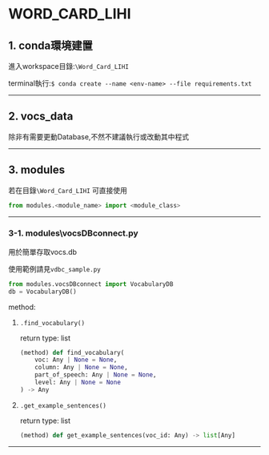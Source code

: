 # WORD_CARD_LIHI

## 1. conda環境建置

進入workspace目錄:`\Word_Card_LIHI`

terminal執行:`$ conda create --name <env-name> --file requirements.txt`

---

## 2. vocs_data
除非有需要更動Database,不然不建議執行或改動其中程式

---

## 3. modules
若在目錄`\Word_Card_LIHI` 可直接使用
```python
from modules.<module_name> import <module_class>
```
---

### 3-1. modules\vocsDBconnect.py

用於簡單存取vocs.db

使用範例請見`vdbc_sample.py`
```python
from modules.vocsDBconnect import VocabularyDB
db = VocabularyDB()
```
method:
1. `.find_vocabulary()`

    return type: list
    ```python
    (method) def find_vocabulary(
        voc: Any | None = None,
        column: Any | None = None,
        part_of_speech: Any | None = None,
        level: Any | None = None
    ) -> Any
    ```
2. `.get_example_sentences()`
    
    return type: list
    ```python
    (method) def get_example_sentences(voc_id: Any) -> list[Any]
    ```
---
